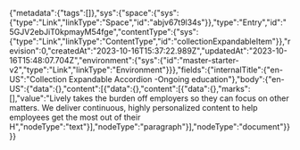 {"metadata":{"tags":[]},"sys":{"space":{"sys":{"type":"Link","linkType":"Space","id":"abjv67t9l34s"}},"type":"Entry","id":"5GJV2ebJiT0kpmayM54fge","contentType":{"sys":{"type":"Link","linkType":"ContentType","id":"collectionExpandableItem"}},"revision":0,"createdAt":"2023-10-16T15:37:22.989Z","updatedAt":"2023-10-16T15:48:07.704Z","environment":{"sys":{"id":"master-starter-v2","type":"Link","linkType":"Environment"}}},"fields":{"internalTitle":{"en-US":"Collection Expandable Accordion -Ongoing education"},"body":{"en-US":{"data":{},"content":[{"data":{},"content":[{"data":{},"marks":[],"value":"Lively takes the burden off employers so they can focus on other matters. We deliver continuous, highly personalized content to help employees get the most out of their H","nodeType":"text"}],"nodeType":"paragraph"}],"nodeType":"document"}}}}